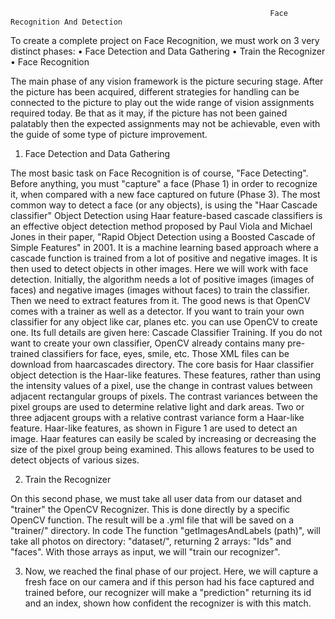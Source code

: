                                                              Face Recognition And Detection
                                                                
To create a complete project on Face Recognition, we must work on 3 very distinct phases:
•	Face Detection and Data Gathering
•	Train the Recognizer
•	Face Recognition

The main phase of any vision framework is the picture securing stage. After the picture has been acquired, different strategies for handling can be connected to the picture to play out the wide range of vision assignments required today. Be that as it may, if the picture has not been gained palatably then the expected assignments may not be achievable, even with the guide of some type of picture improvement.

1. Face Detection and Data Gathering

The most basic task on Face Recognition is of course, "Face Detecting". Before anything, you must "capture" a face (Phase 1) in order to recognize it, when compared with a new face captured on future (Phase 3).
The most common way to detect a face (or any objects), is using the "Haar Cascade classifier"
Object Detection using Haar feature-based cascade classifiers is an effective object detection method proposed by Paul Viola and Michael Jones in their paper, "Rapid Object Detection using a Boosted Cascade of Simple Features" in 2001. It is a machine learning based approach where a cascade function is trained from a lot of positive and negative images. It is then used to detect objects in other images.
Here we will work with face detection. Initially, the algorithm needs a lot of positive images (images of faces) and negative images (images without faces) to train the classifier. Then we need to extract features from it. The good news is that OpenCV comes with a trainer as well as a detector. If you want to train your own classifier for any object like car, planes etc. you can use OpenCV to create one. Its full details are given here: Cascade Classifier Training.
If you do not want to create your own classifier, OpenCV already contains many pre-trained classifiers for face, eyes, smile, etc. Those XML files can be download from haarcascades directory.
The core basis for Haar classifier object detection is the Haar-like features. These features, rather than using the intensity values of a pixel, use the change in contrast values between adjacent rectangular groups of pixels. The contrast variances between the pixel groups are used to determine relative light and dark areas. Two or three adjacent groups with a relative contrast variance form a Haar-like feature. Haar-like features, as shown in Figure 1 are used to detect an image. Haar features can easily be scaled by increasing or decreasing the size of the pixel group being examined. This allows features to be used to detect objects of various sizes.

2. Train the Recognizer

On this second phase, we must take all user data from our dataset and "trainer" the OpenCV Recognizer. This is done directly by a specific OpenCV function. The result will be a .yml file that will be saved on a "trainer/" directory.
In code The function "getImagesAndLabels (path)", will take all photos on directory: "dataset/", returning 2 arrays: "Ids" and "faces". With those arrays as input, we will "train our recognizer".

3. Now, we reached the final phase of our project. Here, we will capture a fresh face on our camera and if this person had his face captured and trained before, our recognizer will make a "prediction" returning its id and an index, shown how confident the recognizer is with this match.


